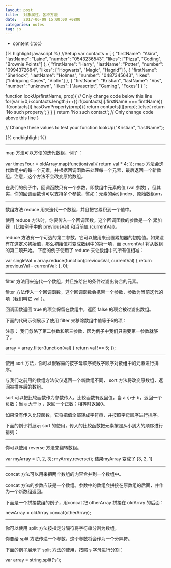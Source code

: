 ```yaml
---
layout: post
title:  对象属性、各种方法
date:   2017-06-09 15:00:00 +0800
categories: notes
tag: js
---
```


* content
{:toc}


{% highlight javascript %}
//Setup
var contacts = [
    {
        "firstName": "Akira",
        "lastName": "Laine",
        "number": "0543236543",
        "likes": ["Pizza", "Coding", "Brownie Points"]
    },
    {
        "firstName": "Harry",
        "lastName": "Potter",
        "number": "0994372684",
        "likes": ["Hogwarts", "Magic", "Hagrid"]
    },
    {
        "firstName": "Sherlock",
        "lastName": "Holmes",
        "number": "0487345643",
        "likes": ["Intriguing Cases", "Violin"]
    },
    {
        "firstName": "Kristian",
        "lastName": "Vos",
        "number": "unknown",
        "likes": ["Javascript", "Gaming", "Foxes"]
    }
];

function lookUp(firstName, prop){
// Only change code below this line
  for(var i=0;i<contacts.length;i++){
    if(contacts[i].firstName === firstName){
      if(contacts[i].hasOwnProperty(prop)){
        return contacts[i][prop];
      }else{
        return 'No such property';
      }
    }
  }
  return 'No such contact';
// Only change code above this line
}

// Change these values to test your function
lookUp("Kristian", "lastName");


{% endhighlight %}

----------

map 方法可以方便的迭代数组，例子：

var timesFour = oldArray.map(function(val){
  return val * 4;
});
 map 方法会迭代数组中的每一个元素，并根据回调函数来处理每一个元素，最后返回一个新数组。注意，这个方法不会改变原始数组。

在我们的例子中，回调函数只有一个参数，即数组中元素的值 (val 参数) ，但其实，你的回调函数也可以支持多个参数，譬如：元素的索引index、原始数组arr。

----------

数组方法 reduce 用来迭代一个数组，并且把它累积到一个值中。

使用 reduce 方法时，你要传入一个回调函数，这个回调函数的参数是一个 累加器 （比如例子中的 previousVal) 和当前值 (currentVal）。

reduce 方法有一个可选的第二参数，它可以被用来设置累加器的初始值。如果没有在这定义初始值，那么初始值将变成数组中的第一项，而 currentVal 将从数组的第二项开始。
下面的例子使用了 reduce 来让数组中的所有值相减：

var singleVal = array.reduce(function(previousVal, currentVal) {
  return previousVal - currentVal;
}, 0);

----------

filter 方法用来迭代一个数组，并且按给出的条件过滤出符合的元素。

filter 方法传入一个回调函数，这个回调函数会携带一个参数，参数为当前迭代的项（我们叫它 val ）。

回调函数返回 true 的项会保留在数组中，返回 false 的项会被过滤出数组。

下面的代码示例展示了使用 filter 来移除数组中值等于5的项：

 注意： 我们忽略了第二参数和第三参数，因为例子中我们只需要第一参数就够了。

array = array.filter(function(val) {
  return val !== 5;
});

----------

使用 sort 方法，你可以很容易的按字母顺序或数字顺序对数组中的元素进行排序。

与我们之前用的数组方法仅仅返回一个新数组不同， sort 方法将改变原数组，返回被排序后的数组。

sort 可以把比较函数作为参数传入。比较函数有返回值，当 a 小于 b，返回一个负数；当 a 大于 b ，返回一个正数；相等时返回0。

如果没有传入比较函数，它将把值全部转成字符串，并按照字母顺序进行排序。

下面的例子将展示 sort 的使用，传入的比较函数把元素按照从小到大的顺序进行排列：
<script>
var array = [1, 12, 21, 2];
array.sort(function(a, b) {
 // a -->代表每一次执行匿名函时候，找到的数组中的当前项；
     // b -->代表当前项的后一项；

  return a - b;
  //-> 原理：return的值可能是一个大于0的数也或者可能是小于等于0的数，如果return后的值大于0则让数组a和b交换一下位置；小于等于0，则原来数组中的位置不变；
 
     return  1; // 表示不管a和b谁大，每一次都返回一个恒大于0的数，也就是说每一次a和b都要交换位置，最后的结果就是原有数组倒过来排列了，相当于数组的reverse()方法;
});
</script>

----------

你可以使用 reverse 方法来翻转数组。

var myArray = [1, 2, 3];
myArray.reverse();
结果myArray 变成了 [3, 2, 1]

----------

concat 方法可以用来把两个数组的内容合并到一个数组中。

concat 方法的参数应该是一个数组。参数中的数组会拼接在原数组的后面，并作为一个新数组返回。

下面是一个拼接数组的例子，用concat 把 otherArray 拼接在 oldArray 的后面：

newArray = oldArray.concat(otherArray);

-------------

你可以使用 split 方法按指定分隔符将字符串分割为数组。

你要给 split 方法传递一个参数，这个参数将会作为一个分隔符。

下面的例子展示了 split 方法的使用，按照 s 字母进行分割：

var array = string.split('s');